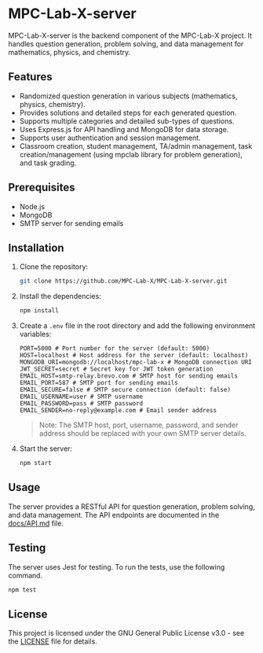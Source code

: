 # MPC-Lab-X-server

MPC-Lab-X-server is the backend component of the MPC-Lab-X project. It handles question generation, problem solving, and data management for mathematics, physics, and chemistry.

## Features

- Randomized question generation in various subjects (mathematics, physics, chemistry).
- Provides solutions and detailed steps for each generated question.
- Supports multiple categories and detailed sub-types of questions.
- Uses Express.js for API handling and MongoDB for data storage.
- Supports user authentication and session management.
- Classroom creation, student management, TA/admin management, task creation/management (using mpclab library for problem generation), and task grading.

## Prerequisites

- Node.js
- MongoDB
- SMTP server for sending emails

## Installation

1. Clone the repository:

   ```bash
   git clone https://github.com/MPC-Lab-X/MPC-Lab-X-server.git
   ```

2. Install the dependencies:

   ```bash
   npm install
   ```

3. Create a `.env` file in the root directory and add the following environment variables:

   ```env
   PORT=5000 # Port number for the server (default: 5000)
   HOST=localhost # Host address for the server (default: localhost)
   MONGODB_URI=mongodb://localhost/mpc-lab-x # MongoDB connection URI
   JWT_SECRET=secret # Secret key for JWT token generation
   EMAIL_HOST=smtp-relay.brevo.com # SMTP host for sending emails
   EMAIL_PORT=587 # SMTP port for sending emails
   EMAIL_SECURE=false # SMTP secure connection (default: false)
   EMAIL_USERNAME=user # SMTP username
   EMAIL_PASSWORD=pass # SMTP password
   EMAIL_SENDER=no-reply@example.com # Email sender address
   ```

   > Note: The SMTP host, port, username, password, and sender address should be replaced with your own SMTP server details.

4. Start the server:

   ```bash
   npm start
   ```

## Usage

The server provides a RESTful API for question generation, problem solving, and data management. The API endpoints are documented in the [docs/API.md](docs/API.md) file.

## Testing

The server uses Jest for testing. To run the tests, use the following command.

```bash
npm test
```

## License

This project is licensed under the GNU General Public License v3.0 - see the [LICENSE](LICENSE) file for details.
